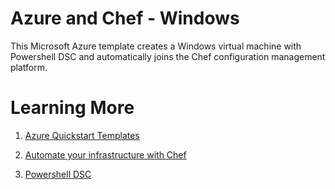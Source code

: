 # Azure and Chef - Windows

This Microsoft Azure template creates a Windows virtual machine with Powershell DSC and automatically joins the Chef configuration management platform.

# Learning More

1. [Azure Quickstart Templates](https://github.com/Azure/azure-quickstart-templates)

2. [Automate your infrastructure with Chef](https://www.chef.io/chef/)

3. [Powershell DSC](https://msdn.microsoft.com/en-us/powershell/dsc/overview)